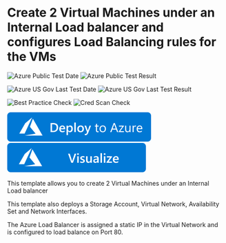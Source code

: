 # Create 2 Virtual Machines under an Internal Load balancer and configures Load Balancing rules for the VMs

![Azure Public Test Date](https://azurequickstartsservice.blob.core.windows.net/badges/201-2-vms-internal-load-balancer/PublicLastTestDate.svg)
![Azure Public Test Result](https://azurequickstartsservice.blob.core.windows.net/badges/201-2-vms-internal-load-balancer/PublicDeployment.svg)

![Azure US Gov Last Test Date](https://azurequickstartsservice.blob.core.windows.net/badges/201-2-vms-internal-load-balancer/FairfaxLastTestDate.svg)
![Azure US Gov Last Test Result](https://azurequickstartsservice.blob.core.windows.net/badges/201-2-vms-internal-load-balancer/FairfaxDeployment.svg)

![Best Practice Check](https://azurequickstartsservice.blob.core.windows.net/badges/201-2-vms-internal-load-balancer/BestPracticeResult.svg)
![Cred Scan Check](https://azurequickstartsservice.blob.core.windows.net/badges/201-2-vms-internal-load-balancer/CredScanResult.svg)

[![Deploy To Azure](https://raw.githubusercontent.com/Azure/azure-quickstart-templates/master/1-CONTRIBUTION-GUIDE/images/deploytoazure.svg?sanitize=true)]("https://portal.azure.com/#create/Microsoft.Template/uri/https%3A%2F%2Fraw.githubusercontent.com%2FAzure%2Fazure-quickstart-templates%2Fmaster%2F201-2-vms-internal-load-balancer%2Fazuredeploy.json")
[![Visualize](https://raw.githubusercontent.com/Azure/azure-quickstart-templates/master/1-CONTRIBUTION-GUIDE/images/visualizebutton.svg?sanitize=true)]("http://armviz.io/#/?load=https%3A%2F%2Fraw.githubusercontent.com%2FAzure%2Fazure-quickstart-templates%2Fmaster%2F201-2-vms-internal-load-balancer%2Fazuredeploy.json")

This template allows you to create 2 Virtual Machines under an Internal Load
balancer

This template also deploys a Storage Account, Virtual Network, Availability Set
and Network Interfaces.

The Azure Load Balancer is assigned a static IP in the Virtual Network and is
configured to load balance on Port 80.
